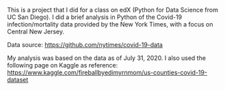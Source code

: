 This is a project that I did for a class on edX (Python for Data Science from UC San Diego).
I did a brief analysis in Python of the Covid-19 infection/mortality data provided by the New York Times, with a focus on Central New Jersey.

Data source: https://github.com/nytimes/covid-19-data

My analysis was based on the data as of July 31, 2020.
I also used the following page on Kaggle as reference:
https://www.kaggle.com/fireballbyedimyrnmom/us-counties-covid-19-dataset
